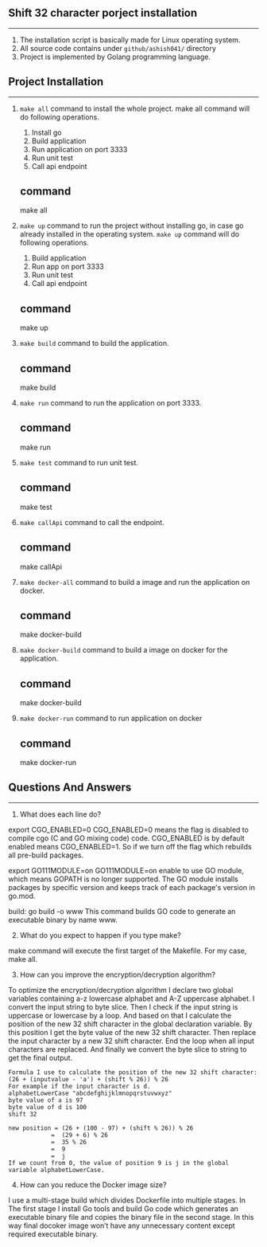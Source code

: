 ## Shift 32 character porject installation
-------------------------------
1. The installation script is basically made for Linux operating system.
2. All source code contains under ```github/ashish041/``` directory
3. Project is implemented by Golang programming language.

## Project Installation
--------------------
1. `make all` command to install the whole project.
	make all command will do following operations.
	1. Install go
	2. Build application
	3. Run application on port 3333
	4. Run unit test
	5. Call api endpoint

	command
	-------
	make all

2. `make up` command  to run the project without installing go,
	in case go already installed in the operating system.
	`make up` command will do following operations.
	1. Build application
	2. Run app on port 3333
	3. Run unit test
	4. Call api endpoint
	
	command
	-------
	make up

3. `make build` command to build the application.

	command
	-------
	make build

4. `make run` command to run the application on port 3333.

	command
	-------
	make run

5. `make test` command to run unit test.

	command
	-------
	make test

6. `make callApi` command to call the endpoint.

	command
	-------
	make callApi

7. `make docker-all` command to build a image and run the application on docker.

	command
	-------
	make docker-build

8. `make docker-build` command to build a image on docker for the application.

	command
	-------
	make docker-build

9. `make docker-run` command to run application on docker

	command
	-------
	make docker-run


## Questions And Answers
---------------------
1. What does each line do?

export CGO_ENABLED=0
CGO_ENABLED=0 means the flag is disabled to compile cgo (C and GO mixing code) code.
CGO_ENABLED is by default enabled means CGO_ENABLED=1. So if we turn off the flag
which rebuilds all pre-build packages.

export GO111MODULE=on
GO111MODULE=on enable to use GO module, which means GOPATH is no longer supported. The GO module installs packages by specific version and keeps track of each package's version in go.mod.

build:  go build -o www
This command builds GO code to generate an executable binary by name www.

2. What do you expect to happen if you type make?

make command will execute the first target of the Makefile. For my case, make all.

3. How can you improve the encryption/decryption algorithm?

To optimize the encryption/decryption algorithm I declare two global variables containing a-z lowercase alphabet and A-Z uppercase alphabet. I convert the input string to byte slice. Then I check if the input string is uppercase or lowercase by a loop. And based on that I calculate the position of the new 32 shift character in the global declaration variable. By this position I get the byte value of the new 32 shift character. Then replace the input character by a new 32 shift character. End the loop when all input characters are replaced. And finally we convert the byte slice to string to get the final output.

```
Formula I use to calculate the position of the new 32 shift character: (26 + (inputvalue - 'a') + (shift % 26)) % 26
For example if the input character is d.
alphabetLowerCase "abcdefghijklmnopqrstuvwxyz"
byte value of a is 97
byte value of d is 100
shift 32

new position = (26 + (100 - 97) + (shift % 26)) % 26
			=  (29 + 6) % 26
			=  35 % 26
			=  9
			=  j
If we count from 0, the value of position 9 is j in the global variable alphabetLowerCase.
```

4. How can you reduce the Docker image size?

I use a multi-stage build which divides Dockerfile into multiple stages. In The first stage I install Go tools and build Go code which generates an executable binary file and copies the binary file in the second stage. In this way final docoker image won’t have any unnecessary content except required executable binary.
